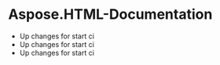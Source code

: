 # Aspose.HTML-Documentation

* Up changes for start ci
* Up changes for start ci
* Up changes for start ci
